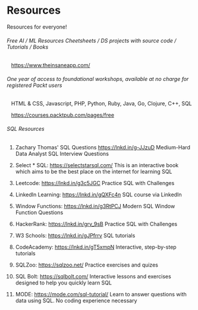 # Resources

Resources for everyone!

###### Free AI / ML Resources Cheetsheets / DS projects with source code / Tutorials / Books
&nbsp;&nbsp; https://www.theinsaneapp.com/ 

###### One year of access to foundational workshops, available at no charge for registered Packt users
&nbsp;&nbsp; HTML & CSS, Javascript, PHP, Python, Ruby, Java, Go, Clojure, C++, SQL

&nbsp;&nbsp; https://courses.packtpub.com/pages/free

###### SQL  Resources
1. Zachary Thomas' SQL Questions https://lnkd.in/g-JJzuD
Medium-Hard Data Analyst SQL Interview Questions

2. Select * SQL: https://selectstarsql.com/
This is an interactive book which aims to be the best place on the internet for learning SQL

3. Leetcode: https://lnkd.in/g3c5JGC
Practice SQL with Challenges

4. LinkedIn Learning: https://lnkd.in/gQXFc4n
SQL course via LinkedIn

5. Window Functions: https://lnkd.in/g3RtPCJ
Modern SQL Window Function Questions

6. HackerRank: https://lnkd.in/grv_9sB
Practice SQL with Challenges

7. W3 Schools: https://lnkd.in/gJPfrrv
SQL tutorials

8. CodeAcademy: https://lnkd.in/gT5xmpN
Interactive, step-by-step tutorials

9. SQLZoo: https://sqlzoo.net/
Practice exercises and quizes

10. SQL Bolt: https://sqlbolt.com/
Interactive lessons and exercises designed to help you quickly learn SQL

11. MODE: https://mode.com/sql-tutorial/ Learn to answer questions with data using SQL. No coding experience necessary
